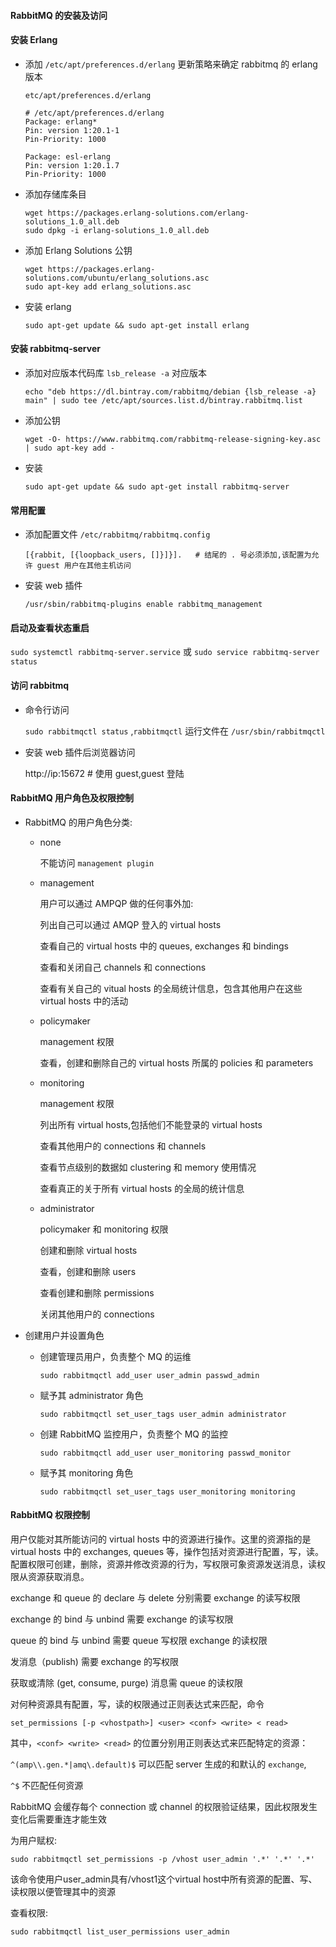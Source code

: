 #### RabbitMQ 的安装及访问

#### 安装 Erlang

* 添加 `/etc/apt/preferences.d/erlang` 更新策略来确定 rabbitmq 的 erlang 版本

  `etc/apt/preferences.d/erlang`

  ```
  # /etc/apt/preferences.d/erlang
  Package: erlang*
  Pin: version 1:20.1-1
  Pin-Priority: 1000
  
  Package: esl-erlang
  Pin: version 1:20.1.7
  Pin-Priority: 1000
  ```

* 添加存储库条目

  ```
  wget https://packages.erlang-solutions.com/erlang-solutions_1.0_all.deb
  sudo dpkg -i erlang-solutions_1.0_all.deb
  ```

* 添加 Erlang Solutions 公钥

  ```
  wget https://packages.erlang-solutions.com/ubuntu/erlang_solutions.asc
  sudo apt-key add erlang_solutions.asc
  ```

* 安装 erlang

  ```
  sudo apt-get update && sudo apt-get install erlang
  ```

#### 安装 rabbitmq-server

* 添加对应版本代码库 `lsb_release -a` 对应版本

  ```
  echo "deb https://dl.bintray.com/rabbitmq/debian {lsb_release -a} main" | sudo tee /etc/apt/sources.list.d/bintray.rabbitmq.list
  ```

* 添加公钥

  ```
  wget -O- https://www.rabbitmq.com/rabbitmq-release-signing-key.asc | sudo apt-key add -
  ```

* 安装

  ```
  sudo apt-get update && sudo apt-get install rabbitmq-server
  ```

#### 常用配置

* 添加配置文件 `/etc/rabbitmq/rabbitmq.config`

  ```
  [{rabbit, [{loopback_users, []}]}].   # 结尾的 . 号必须添加,该配置为允许 guest 用户在其他主机访问
  ```

* 安装 web 插件

  `/usr/sbin/rabbitmq-plugins enable rabbitmq_management`

#### 启动及查看状态重启

`sudo systemctl rabbitmq-server.service` 或 `sudo service rabbitmq-server status`

 #### 访问 rabbitmq

* 命令行访问

  `sudo rabbitmqctl status` ,`rabbitmqctl` 运行文件在 `/usr/sbin/rabbitmqctl`

* 安装 web 插件后浏览器访问

  http://ip:15672 			# 使用 guest,guest 登陆

#### RabbitMQ 用户角色及权限控制

* RabbitMQ 的用户角色分类:

  * none

    不能访问 `management plugin`

  * management

    用户可以通过 AMPQP 做的任何事外加:

    列出自己可以通过 AMQP 登入的 virtual hosts

    查看自己的 virtual hosts 中的 queues, exchanges 和 bindings

    查看和关闭自己 channels 和 connections

    查看有关自己的 vitual hosts 的全局统计信息，包含其他用户在这些 virtual hosts 中的活动

  * policymaker

    management 权限

    查看，创建和删除自己的 virtual hosts 所属的 policies 和 parameters

  * monitoring

    management 权限

    列出所有 virtual hosts,包括他们不能登录的 virtual hosts

    查看其他用户的 connections 和 channels

    查看节点级别的数据如 clustering 和 memory 使用情况

    查看真正的关于所有 virtual hosts 的全局的统计信息

  * administrator

    policymaker 和 monitoring  权限

    创建和删除 virtual hosts

    查看，创建和删除 users

    查看创建和删除 permissions

    关闭其他用户的 connections

* 创建用户并设置角色

  * 创建管理员用户，负责整个 MQ 的运维

    `sudo rabbitmqctl add_user user_admin passwd_admin`

  * 赋予其 administrator 角色

    `sudo rabbitmqctl set_user_tags user_admin administrator`

  * 创建 RabbitMQ 监控用户，负责整个 MQ 的监控

    `sudo rabbitmqctl add_user user_monitoring passwd_monitor`

  * 赋予其 monitoring 角色

    `sudo rabbitmqctl set_user_tags user_monitoring monitoring`

#### RabbitMQ 权限控制

用户仅能对其所能访问的 virtual hosts 中的资源进行操作。这里的资源指的是 virtual hosts 中的 exchanges, queues 等，操作包括对资源进行配置，写，读。配置权限可创建，删除，资源并修改资源的行为，写权限可象资源发送消息，读权限从资源获取消息。

exchange 和 queue 的 declare 与 delete 分别需要 exchange 的读写权限

exchange 的 bind 与 unbind 需要 exchange 的读写权限

queue 的 bind 与 unbind 需要 queue 写权限 exchange 的读权限

发消息（publish)  需要 exchange 的写权限

获取或清除 (get, consume, purge) 消息需 queue 的读权限

对何种资源具有配置，写，读的权限通过正则表达式来匹配，命令

`set_permissions [-p <vhostpath>] <user> <conf> <write> < read>`

其中，`<conf> <write> <read>` 的位置分别用正则表达式来匹配特定的资源：

`^(amp\\.gen.*|amq\.default)$` 可以匹配 server 生成的和默认的 `exchange`,

`^$` 不匹配任何资源

RabbitMQ 会缓存每个 connection 或 channel 的权限验证结果，因此权限发生变化后需要重连才能生效

为用户赋权:

`sudo rabbitmqctl set_permissions -p /vhost user_admin '.*' '.*' '.*'`

该命令使用户user_admin具有/vhost1这个virtual host中所有资源的配置、写、读权限以便管理其中的资源 

查看权限:

`sudo rabbitmqctl list_user_permissions user_admin`

